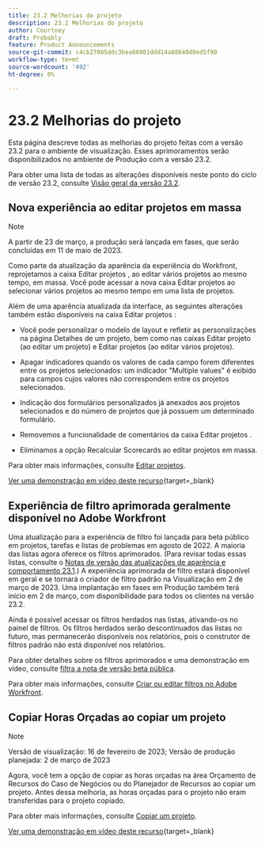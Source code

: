 ```yaml
---
title: 23.2 Melhorias do projeto
description: 23.2 Melhorias do projeto
author: Courtney
draft: Probably
feature: Product Announcements
source-git-commit: c4cb27085ddc3bea86081ddd14a88640d0ed5f90
workflow-type: tm+mt
source-wordcount: '492'
ht-degree: 0%

---
```


# 23.2 Melhorias do projeto

Esta página descreve todas as melhorias do projeto feitas com a versão 23.2 para o ambiente de visualização. Esses aprimoramentos serão disponibilizados no ambiente de Produção com a versão 23.2.

Para obter uma lista de todas as alterações disponíveis neste ponto do ciclo de versão 23.2, consulte [Visão geral da versão 23.2](/help/quicksilver/product-announcements/product-releases/23.2-release-activity/23-2-release-overview.md).

## Nova experiência ao editar projetos em massa

>[!NOTE]
>
>A partir de 23 de março, a produção será lançada em fases, que serão concluídas em 11 de maio de 2023.

Como parte da atualização da aparência da experiência do Workfront, reprojetamos a caixa Editar projetos , ao editar vários projetos ao mesmo tempo, em massa. Você pode acessar a nova caixa Editar projetos ao selecionar vários projetos ao mesmo tempo em uma lista de projetos.

Além de uma aparência atualizada da interface, as seguintes alterações também estão disponíveis na caixa Editar projetos :

* Você pode personalizar o modelo de layout e refletir as personalizações na página Detalhes de um projeto, bem como nas caixas Editar projeto (ao editar um projeto) e Editar projetos (ao editar vários projetos).

* Apagar indicadores quando os valores de cada campo forem diferentes entre os projetos selecionados: um indicador &quot;Multiple values&quot; é exibido para campos cujos valores não correspondem entre os projetos selecionados.

* Indicação dos formulários personalizados já anexados aos projetos selecionados e do número de projetos que já possuem um determinado formulário.

* Removemos a funcionalidade de comentários da caixa Editar projetos .

* Eliminamos a opção Recalcular Scorecards ao editar projetos em massa.

Para obter mais informações, consulte [Editar projetos](/help/quicksilver/manage-work/projects/manage-projects/edit-projects.md).

[Ver uma demonstração em vídeo deste recurso](https://video.tv.adobe.com/v/3416587/){target=_blank}

## Experiência de filtro aprimorada geralmente disponível no Adobe Workfront

Uma atualização para a experiência de filtro foi lançada para beta público em projetos, tarefas e listas de problemas em agosto de 2022. A maioria das listas agora oferece os filtros aprimorados. (Para revisar todas essas listas, consulte o [Notas de versão das atualizações de aparência e comportamento 23.1](/help/quicksilver/product-announcements/product-releases/23.1-release-activity/23-1-look-and-feel-updates.md).) A experiência aprimorada de filtro estará disponível em geral e se tornará o criador de filtro padrão na Visualização em 2 de março de 2023. Uma implantação em fases em Produção também terá início em 2 de março, com disponibilidade para todos os clientes na versão 23.2.

Ainda é possível acessar os filtros herdados nas listas, ativando-os no painel de filtros. Os filtros herdados serão descontinuados das listas no futuro, mas permanecerão disponíveis nos relatórios, pois o construtor de filtros padrão não está disponível nos relatórios.

Para obter detalhes sobre os filtros aprimorados e uma demonstração em vídeo, consulte [filtra a nota de versão beta pública](/help/quicksilver/product-announcements/product-releases/22.4-release-activity/22-4-project-enhancements.md).

Para obter mais informações, consulte [Criar ou editar filtros no Adobe Workfront](/help/quicksilver/reports-and-dashboards/reports/reporting-elements/create-filters.md).

## Copiar Horas Orçadas ao copiar um projeto

>[!NOTE]
>
>Versão de visualização: 16 de fevereiro de 2023; Versão de produção planejada: 2 de março de 2023

Agora, você tem a opção de copiar as horas orçadas na área Orçamento de Recursos do Caso de Negócios ou do Planejador de Recursos ao copiar um projeto. Antes dessa melhoria, as horas orçadas para o projeto não eram transferidas para o projeto copiado.

Para obter mais informações, consulte [Copiar um projeto](/help/quicksilver/manage-work/projects/manage-projects/copy-project.md).

[Ver uma demonstração em vídeo deste recurso](https://video.tv.adobe.com/v/3415713/){target=_blank}